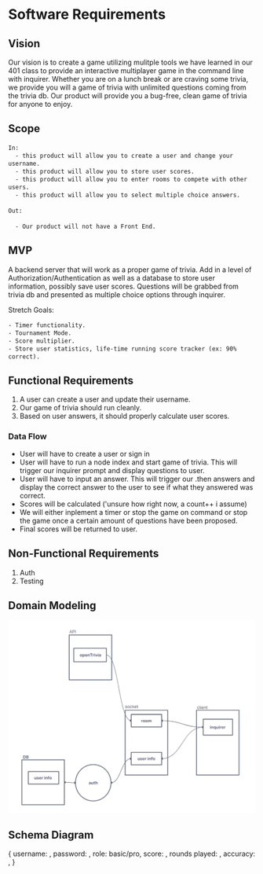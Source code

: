 # Software Requirements

## Vision

  Our vision is to create a game utilizing mulitple tools we have learned in our 401 class to provide an interactive multiplayer game in the command line with inquirer. Whether you are on a lunch break or are craving some trivia, we provide you will a game of trivia with unlimited questions coming from the trivia db. Our product will provide you a bug-free, clean game of trivia for anyone to enjoy.
  
## Scope
  
    In:
      - this product will allow you to create a user and change your username.
      - this product will allow you to store user scores.
      - this product will allow you to enter rooms to compete with other users.
      - this product will allow you to select multiple choice answers.
      
    Out: 
    
      - Our product will not have a Front End.

## MVP

  A backend server that will work as a proper game of trivia. Add in a level of Authorization/Authentication as well as a database to store user information, possibly save user scores. Questions will be grabbed from trivia db and presented as multiple choice options through inquirer.
  
  Stretch Goals:

    - Timer functionality.
    - Tournament Mode.
    - Score multiplier.
    - Store user statistics, life-time running score tracker (ex: 90% correct).

## Functional Requirements

   1. A user can create a user and update their username.
   2. Our game of trivia should run cleanly.
   3. Based on user answers, it should properly calculate user scores.

### Data Flow

- User will have to create a user or sign in
- User will have to run a node index and start game of trivia. This will trigger our inquirer prompt and display questions to user.
- User will have to input an answer. This will trigger our .then answers and display the correct answer to the user to see if what they answered was correct.
- Scores will be calculated ('unsure how right now, a count++ i assume)
- We will either inplement a timer or stop the game on command or stop the game once a certain amount of questions have been proposed.
- Final scores will be returned to user.

## Non-Functional Requirements

  1. Auth
  2. Testing

## Domain Modeling

![](./assets/domainModel.png)

## Schema Diagram

 {
  username: ,
  password: ,
  role: basic/pro,
  score: ,
  rounds played: ,
  accuracy: ,
 }
